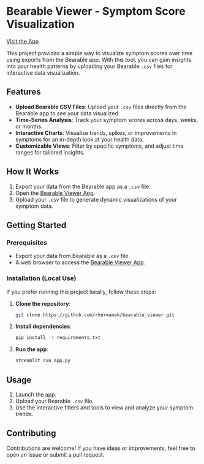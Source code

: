 # Bearable Viewer - Symptom Score Visualization

[Visit the App](https://bearable-viewer.streamlit.app/)

This project provides a simple way to visualize symptom scores over time using exports from the Bearable app. With this tool, you can gain insights into your health patterns by uploading your Bearable `.csv` files for interactive data visualization.

## Features

- **Upload Bearable CSV Files**: Upload your `.csv` files directly from the Bearable app to see your data visualized.
- **Time-Series Analysis**: Track your symptom scores across days, weeks, or months.
- **Interactive Charts**: Visualize trends, spikes, or improvements in symptoms for an in-depth look at your health data.
- **Customizable Views**: Filter by specific symptoms, and adjust time ranges for tailored insights.

## How It Works

1. Export your data from the Bearable app as a `.csv` file.
2. Open the [Bearable Viewer App](https://bearable-viewer.streamlit.app/).
3. Upload your `.csv` file to generate dynamic visualizations of your symptom data.

## Getting Started

### Prerequisites

- Export your data from Bearable as a `.csv` file.
- A web browser to access the [Bearable Viewer App](https://bearable-viewer.streamlit.app/).

### Installation (Local Use)

If you prefer running this project locally, follow these steps:

1. **Clone the repository**:
    ```bash
    git clone https://github.com/rhermanek/bearable_viewer.git
    ```
2. **Install dependencies**:
    ```bash
    pip install -r requirements.txt
    ```
3. **Run the app**:
    ```bash
    streamlit run app.py
    ```

## Usage

1. Launch the app.
2. Upload your Bearable `.csv` file.
3. Use the interactive filters and tools to view and analyze your symptom trends.

## Contributing

Contributions are welcome! If you have ideas or improvements, feel free to open an issue or submit a pull request.

